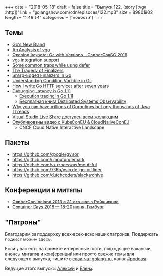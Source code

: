 +++
date = "2018-05-18"
draft = false
title = "Выпуск 122. (story [:vgo :http])"
link = "golangshow.com/cdn/episodes/122.mp3"
size = 89801902
length = "1:46:54"
categories = ["новости"]
+++

## Темы

* [Go's New Brand](https://blog.golang.org/go-brand)
* [An Analysis of vgo](https://sdboyer.io/vgo/intro/)
* [Opening keynote: Go with Versions - GopherConSG 2018](https://www.youtube.com/watch?v=F8nrpe0XWRg)
* [vgo integration support](https://blog.jetbrains.com/go/2018/05/18/vgo-integration-support/)
* [Some common traps while using defer](https://medium.com/@i0exception/some-common-traps-while-using-defer-205ebbdc0a3b)
* [The Tragedy of Finalizers](https://crawshaw.io/blog/tragedy-of-finalizers)
* [Sharp-Edged Finalizers in Go](https://crawshaw.io/blog/sharp-edged-finalizers)
* [Understanding Condition Variable in Go](https://kaviraj.me/understanding-condition-variable-in-go/)
* [How I write Go HTTP services after seven years](https://medium.com/statuscode/how-i-write-go-http-services-after-seven-years-37c208122831)
* [Debugging Latency in Go 1.11](https://medium.com/observability/debugging-latency-in-go-1-11-9f97a7910d68)
  * [Execution tracing in Go 1.11](https://talks.godoc.org/github.com/gettaxi/go-talks/2018/05/go-gett/execution-tracing-in-go1.11/main.slide)
  * [Бесплатная книга Distributed Systems Observability](http://distributed-systems-observability-ebook.humio.com)
* [Why you can have millions of Goroutines but only thousands of Java Threads](https://rcoh.me/posts/why-you-can-have-a-million-go-routines-but-only-1000-java-threads/)
* [Visual Studio Live Share доступен всем желающим](https://www.visualstudio.com/services/live-share/)
* [Опубликованы видео с KubeConEU & CloudNativeConEU](https://www.youtube.com/playlist?list=PLj6h78yzYM2N8GdbjmhVU65KYm_68qBmo)
  * [CNCF Cloud Native Interactive Landscape](https://landscape.cncf.io)

## Пакеты

- https://github.com/google/gvisor
-  https://github.com/umputun/remark
- https://github.com/vkuznecovas/mouthful
- https://github.com/766b/vscode-go-outliner
- https://github.com/dutchcoders/slackarchive

## Конференции и митапы
* [GopherCon Iceland 2018 c 31-ого мая в Рейкьявике](https://gophercon.is/)
* [Container Days 2018 — 18-20 июня, Гамбург](https://containerdays.io/)

## "Патроны"

Благодарим за поддержку всех-всех-всех
наших патронов. Поддержать подкаст можно [здесь](https://www.patreon.com/golangshow).

Если у вас есть на примете интересные гости, подходящие вакансии, анонсы митапов и конференций
или просто свежие темы для следующего выпуска, пишите в [слак-чат golang-ru](http://slack.golang-ru.com), канал [#podcast](https://golang-ru.slack.com/messages/C065X9AMS).

Ведущие этого выпуска:
[Алексей](https://twitter.com/paaleksey) и [Елена](https://twitter.com/webdeva).
